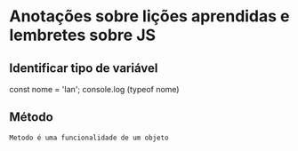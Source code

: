 # Anotações sobre lições aprendidas e lembretes sobre JS

## Identificar tipo de variável
const nome = 'Ian';
console.log (typeof nome)

## Método
    Metodo é uma funcionalidade de um objeto